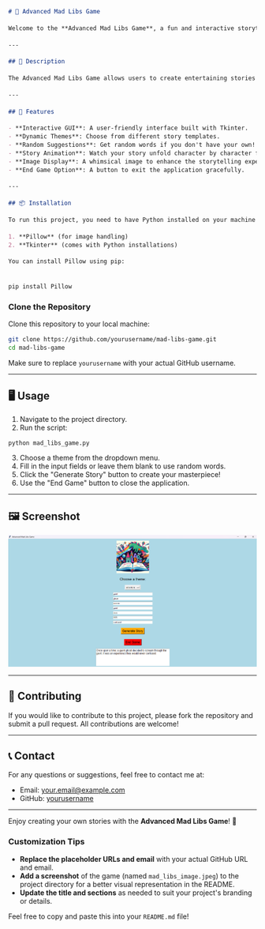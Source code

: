 ```markdown
# 🏰 Advanced Mad Libs Game

Welcome to the **Advanced Mad Libs Game**, a fun and interactive storytelling application built using Python and Tkinter! Dive into a world of creativity where you can generate unique stories based on your inputs or let the game surprise you with random words.

---

## 🌟 Description

The Advanced Mad Libs Game allows users to create entertaining stories by filling in the blanks with various parts of speech. Choose from multiple themes such as Adventure, Sci-Fi, or Horror, and let your imagination run wild!

---

## 🔧 Features

- **Interactive GUI**: A user-friendly interface built with Tkinter.
- **Dynamic Themes**: Choose from different story templates.
- **Random Suggestions**: Get random words if you don't have your own!
- **Story Animation**: Watch your story unfold character by character for added excitement.
- **Image Display**: A whimsical image to enhance the storytelling experience.
- **End Game Option**: A button to exit the application gracefully.

---

## 📦 Installation

To run this project, you need to have Python installed on your machine along with the following libraries:

1. **Pillow** (for image handling)
2. **Tkinter** (comes with Python installations)

You can install Pillow using pip:


pip install Pillow

```

### Clone the Repository

Clone this repository to your local machine:

```bash
git clone https://github.com/yourusername/mad-libs-game.git
cd mad-libs-game
```

Make sure to replace `yourusername` with your actual GitHub username.

---

## 🖥️ Usage

1. Navigate to the project directory.
2. Run the script:

```bash
python mad_libs_game.py
```

3. Choose a theme from the dropdown menu.
4. Fill in the input fields or leave them blank to use random words.
5. Click the "Generate Story" button to create your masterpiece!
6. Use the "End Game" button to close the application.

---

## 🖼️ Screenshot

![Mad Libs Game Screenshot](image.png)

---



## 🤝 Contributing

If you would like to contribute to this project, please fork the repository and submit a pull request. All contributions are welcome!

---

## 📞 Contact

For any questions or suggestions, feel free to contact me at:

- Email: your.email@example.com
- GitHub: [yourusername](https://github.com/yourusername)

---

Enjoy creating your own stories with the **Advanced Mad Libs Game**! 🎉


### Customization Tips
- **Replace the placeholder URLs and email** with your actual GitHub URL and email.
- **Add a screenshot** of the game (named `mad_libs_image.jpeg`) to the project directory for a better visual representation in the README.
- **Update the title and sections** as needed to suit your project's branding or details. 

Feel free to copy and paste this into your `README.md` file!
